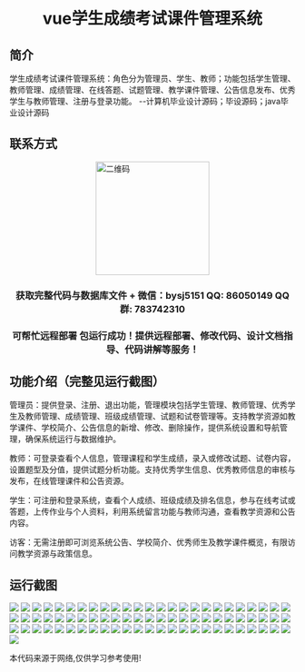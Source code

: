 <p><h1 align="center">vue学生成绩考试课件管理系统</h1></p>

## 简介
学生成绩考试课件管理系统：角色分为管理员、学生、教师；功能包括学生管理、教师管理、成绩管理、在线答题、试题管理、教学课件管理、公告信息发布、优秀学生与教师管理、注册与登录功能。    --计算机毕业设计源码；毕设源码；java毕业设计源码


## 联系方式
<img src="https://bs-1329754181.cos.ap-shanghai.myqcloud.com/wx.jpg" alt="二维码" style="display: block; margin: 0 auto;" width="200px">
<p><h3 align="center">获取完整代码与数据库文件 + 微信：bysj5151 QQ: 86050149 QQ群: 783742310</h3></p>
<p><h3 align="center">可帮忙远程部署 包运行成功！提供远程部署、修改代码、设计文档指导、代码讲解等服务！</h3></p>

## 功能介绍（完整见运行截图）
管理员：提供登录、注册、退出功能，管理模块包括学生管理、教师管理、优秀学生及教师管理、成绩管理、班级成绩管理、试题和试卷管理等。支持教学资源如教学课件、学校简介、公告信息的新增、修改、删除操作，提供系统设置和导航管理，确保系统运行与数据维护。

教师：可登录查看个人信息，管理课程和学生成绩，录入或修改试题、试卷内容，设置题型及分值，提供试题分析功能。支持优秀学生信息、优秀教师信息的审核与发布，在线管理课件和公告资源。

学生：可注册和登录系统，查看个人成绩、班级成绩及排名信息，参与在线考试或答题，上传作业与个人资料，利用系统留言功能与教师沟通，查看教学资源和公告内容。

访客：无需注册即可浏览系统公告、学校简介、优秀师生及教学课件概览，有限访问教学资源与政策信息。


## 运行截图
![](https://bs-1329754181.cos.ap-shanghai.myqcloud.com/ssm/StudentScoreExamManagementSystem/img/001.jpg)
![](https://bs-1329754181.cos.ap-shanghai.myqcloud.com/ssm/StudentScoreExamManagementSystem/img/002.jpg)
![](https://bs-1329754181.cos.ap-shanghai.myqcloud.com/ssm/StudentScoreExamManagementSystem/img/003.jpg)
![](https://bs-1329754181.cos.ap-shanghai.myqcloud.com/ssm/StudentScoreExamManagementSystem/img/004.jpg)
![](https://bs-1329754181.cos.ap-shanghai.myqcloud.com/ssm/StudentScoreExamManagementSystem/img/005.jpg)
![](https://bs-1329754181.cos.ap-shanghai.myqcloud.com/ssm/StudentScoreExamManagementSystem/img/006.jpg)
![](https://bs-1329754181.cos.ap-shanghai.myqcloud.com/ssm/StudentScoreExamManagementSystem/img/007.jpg)
![](https://bs-1329754181.cos.ap-shanghai.myqcloud.com/ssm/StudentScoreExamManagementSystem/img/008.jpg)
![](https://bs-1329754181.cos.ap-shanghai.myqcloud.com/ssm/StudentScoreExamManagementSystem/img/009.jpg)
![](https://bs-1329754181.cos.ap-shanghai.myqcloud.com/ssm/StudentScoreExamManagementSystem/img/010.jpg)
![](https://bs-1329754181.cos.ap-shanghai.myqcloud.com/ssm/StudentScoreExamManagementSystem/img/011.jpg)
![](https://bs-1329754181.cos.ap-shanghai.myqcloud.com/ssm/StudentScoreExamManagementSystem/img/012.jpg)
![](https://bs-1329754181.cos.ap-shanghai.myqcloud.com/ssm/StudentScoreExamManagementSystem/img/013.jpg)
![](https://bs-1329754181.cos.ap-shanghai.myqcloud.com/ssm/StudentScoreExamManagementSystem/img/014.jpg)
![](https://bs-1329754181.cos.ap-shanghai.myqcloud.com/ssm/StudentScoreExamManagementSystem/img/015.jpg)
![](https://bs-1329754181.cos.ap-shanghai.myqcloud.com/ssm/StudentScoreExamManagementSystem/img/016.jpg)
![](https://bs-1329754181.cos.ap-shanghai.myqcloud.com/ssm/StudentScoreExamManagementSystem/img/017.jpg)
![](https://bs-1329754181.cos.ap-shanghai.myqcloud.com/ssm/StudentScoreExamManagementSystem/img/018.jpg)
![](https://bs-1329754181.cos.ap-shanghai.myqcloud.com/ssm/StudentScoreExamManagementSystem/img/019.jpg)
![](https://bs-1329754181.cos.ap-shanghai.myqcloud.com/ssm/StudentScoreExamManagementSystem/img/020.jpg)
![](https://bs-1329754181.cos.ap-shanghai.myqcloud.com/ssm/StudentScoreExamManagementSystem/img/021.jpg)
![](https://bs-1329754181.cos.ap-shanghai.myqcloud.com/ssm/StudentScoreExamManagementSystem/img/022.jpg)
![](https://bs-1329754181.cos.ap-shanghai.myqcloud.com/ssm/StudentScoreExamManagementSystem/img/023.jpg)
![](https://bs-1329754181.cos.ap-shanghai.myqcloud.com/ssm/StudentScoreExamManagementSystem/img/024.jpg)
![](https://bs-1329754181.cos.ap-shanghai.myqcloud.com/ssm/StudentScoreExamManagementSystem/img/025.jpg)
![](https://bs-1329754181.cos.ap-shanghai.myqcloud.com/ssm/StudentScoreExamManagementSystem/img/026.jpg)
![](https://bs-1329754181.cos.ap-shanghai.myqcloud.com/ssm/StudentScoreExamManagementSystem/img/027.jpg)
![](https://bs-1329754181.cos.ap-shanghai.myqcloud.com/ssm/StudentScoreExamManagementSystem/img/028.jpg)
![](https://bs-1329754181.cos.ap-shanghai.myqcloud.com/ssm/StudentScoreExamManagementSystem/img/029.jpg)
![](https://bs-1329754181.cos.ap-shanghai.myqcloud.com/ssm/StudentScoreExamManagementSystem/img/030.jpg)
![](https://bs-1329754181.cos.ap-shanghai.myqcloud.com/ssm/StudentScoreExamManagementSystem/img/031.jpg)
![](https://bs-1329754181.cos.ap-shanghai.myqcloud.com/ssm/StudentScoreExamManagementSystem/img/032.jpg)
![](https://bs-1329754181.cos.ap-shanghai.myqcloud.com/ssm/StudentScoreExamManagementSystem/img/033.jpg)
![](https://bs-1329754181.cos.ap-shanghai.myqcloud.com/ssm/StudentScoreExamManagementSystem/img/034.jpg)
![](https://bs-1329754181.cos.ap-shanghai.myqcloud.com/ssm/StudentScoreExamManagementSystem/img/035.jpg)
![](https://bs-1329754181.cos.ap-shanghai.myqcloud.com/ssm/StudentScoreExamManagementSystem/img/036.jpg)
![](https://bs-1329754181.cos.ap-shanghai.myqcloud.com/ssm/StudentScoreExamManagementSystem/img/037.jpg)
![](https://bs-1329754181.cos.ap-shanghai.myqcloud.com/ssm/StudentScoreExamManagementSystem/img/038.jpg)
![](https://bs-1329754181.cos.ap-shanghai.myqcloud.com/ssm/StudentScoreExamManagementSystem/img/039.jpg)
![](https://bs-1329754181.cos.ap-shanghai.myqcloud.com/ssm/StudentScoreExamManagementSystem/img/040.jpg)
![](https://bs-1329754181.cos.ap-shanghai.myqcloud.com/ssm/StudentScoreExamManagementSystem/img/041.jpg)
![](https://bs-1329754181.cos.ap-shanghai.myqcloud.com/ssm/StudentScoreExamManagementSystem/img/042.jpg)
![](https://bs-1329754181.cos.ap-shanghai.myqcloud.com/ssm/StudentScoreExamManagementSystem/img/043.jpg)
![](https://bs-1329754181.cos.ap-shanghai.myqcloud.com/ssm/StudentScoreExamManagementSystem/img/044.jpg)
![](https://bs-1329754181.cos.ap-shanghai.myqcloud.com/ssm/StudentScoreExamManagementSystem/img/045.jpg)
![](https://bs-1329754181.cos.ap-shanghai.myqcloud.com/ssm/StudentScoreExamManagementSystem/img/046.jpg)
![](https://bs-1329754181.cos.ap-shanghai.myqcloud.com/ssm/StudentScoreExamManagementSystem/img/047.jpg)
![](https://bs-1329754181.cos.ap-shanghai.myqcloud.com/ssm/StudentScoreExamManagementSystem/img/048.jpg)
![](https://bs-1329754181.cos.ap-shanghai.myqcloud.com/ssm/StudentScoreExamManagementSystem/img/049.jpg)
![](https://bs-1329754181.cos.ap-shanghai.myqcloud.com/ssm/StudentScoreExamManagementSystem/img/050.jpg)
![](https://bs-1329754181.cos.ap-shanghai.myqcloud.com/ssm/StudentScoreExamManagementSystem/img/051.jpg)
![](https://bs-1329754181.cos.ap-shanghai.myqcloud.com/ssm/StudentScoreExamManagementSystem/img/052.jpg)
![](https://bs-1329754181.cos.ap-shanghai.myqcloud.com/ssm/StudentScoreExamManagementSystem/img/053.jpg)
![](https://bs-1329754181.cos.ap-shanghai.myqcloud.com/ssm/StudentScoreExamManagementSystem/img/054.jpg)
![](https://bs-1329754181.cos.ap-shanghai.myqcloud.com/ssm/StudentScoreExamManagementSystem/img/055.jpg)
![](https://bs-1329754181.cos.ap-shanghai.myqcloud.com/ssm/StudentScoreExamManagementSystem/img/056.jpg)
![](https://bs-1329754181.cos.ap-shanghai.myqcloud.com/ssm/StudentScoreExamManagementSystem/img/057.jpg)
![](https://bs-1329754181.cos.ap-shanghai.myqcloud.com/ssm/StudentScoreExamManagementSystem/img/058.jpg)
![](https://bs-1329754181.cos.ap-shanghai.myqcloud.com/ssm/StudentScoreExamManagementSystem/img/059.jpg)
![](https://bs-1329754181.cos.ap-shanghai.myqcloud.com/ssm/StudentScoreExamManagementSystem/img/060.jpg)
![](https://bs-1329754181.cos.ap-shanghai.myqcloud.com/ssm/StudentScoreExamManagementSystem/img/061.jpg)
![](https://bs-1329754181.cos.ap-shanghai.myqcloud.com/ssm/StudentScoreExamManagementSystem/img/062.jpg)
![](https://bs-1329754181.cos.ap-shanghai.myqcloud.com/ssm/StudentScoreExamManagementSystem/img/063.jpg)
![](https://bs-1329754181.cos.ap-shanghai.myqcloud.com/ssm/StudentScoreExamManagementSystem/img/064.jpg)
![](https://bs-1329754181.cos.ap-shanghai.myqcloud.com/ssm/StudentScoreExamManagementSystem/img/065.jpg)
![](https://bs-1329754181.cos.ap-shanghai.myqcloud.com/ssm/StudentScoreExamManagementSystem/img/066.jpg)
![](https://bs-1329754181.cos.ap-shanghai.myqcloud.com/ssm/StudentScoreExamManagementSystem/img/067.jpg)
![](https://bs-1329754181.cos.ap-shanghai.myqcloud.com/ssm/StudentScoreExamManagementSystem/img/068.jpg)
![](https://bs-1329754181.cos.ap-shanghai.myqcloud.com/ssm/StudentScoreExamManagementSystem/img/069.jpg)
![](https://bs-1329754181.cos.ap-shanghai.myqcloud.com/ssm/StudentScoreExamManagementSystem/img/070.jpg)
![](https://bs-1329754181.cos.ap-shanghai.myqcloud.com/ssm/StudentScoreExamManagementSystem/img/071.jpg)
![](https://bs-1329754181.cos.ap-shanghai.myqcloud.com/ssm/StudentScoreExamManagementSystem/img/072.jpg)
![](https://bs-1329754181.cos.ap-shanghai.myqcloud.com/ssm/StudentScoreExamManagementSystem/img/073.jpg)
![](https://bs-1329754181.cos.ap-shanghai.myqcloud.com/ssm/StudentScoreExamManagementSystem/img/074.jpg)
![](https://bs-1329754181.cos.ap-shanghai.myqcloud.com/ssm/StudentScoreExamManagementSystem/img/075.jpg)
![](https://bs-1329754181.cos.ap-shanghai.myqcloud.com/ssm/StudentScoreExamManagementSystem/img/076.jpg)

<p>本代码来源于网络,仅供学习参考使用!</p>
